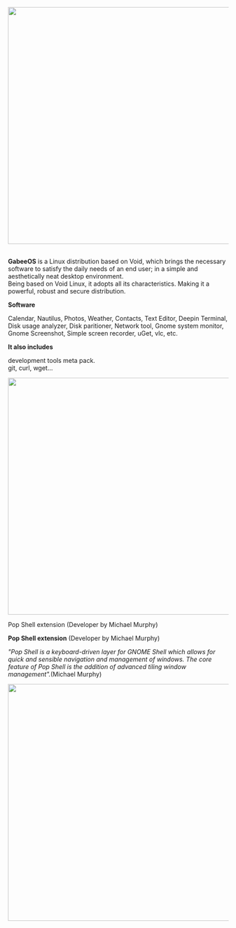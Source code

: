 <p class="unchanged rich-diff-level-one"><img src="https://i.postimg.cc/B61SKTZW/repository-template.png" alt="" width="1280" height="540" /></p>


<p><br /><strong>GabeeOS</strong> is a Linux distribution based on Void, which brings the necessary software to satisfy the daily needs of an end user; in a simple and aesthetically neat desktop environment.<br />Being based on Void Linux, it adopts all its characteristics. Making it a powerful, robust and secure distribution.</p>
<p><strong>Software</strong></p>
<p>Calendar, Nautilus, Photos, Weather, Contacts, Text Editor, Deepin Terminal, Disk usage analyzer, Disk paritioner, Network tool, Gnome system monitor, Gnome Screenshot, Simple screen recorder, uGet, vlc, etc.</p>
<p><strong>It also includes</strong></p>
<p>development tools meta pack.<br />git, curl, wget...</p>


<p class="unchanged rich-diff-level-one"><img src="https://i.postimg.cc/JzZXc8Gd/perspectiva.png" alt="" width="1280" height="540" /></p>



Pop Shell extension (Developer by Michael Murphy)

<p><strong>Pop Shell extension</strong> (Developer by Michael Murphy)</p>
<p><em>"Pop Shell is a keyboard-driven layer for GNOME Shell which allows for quick and sensible navigation and management of windows. The core feature of Pop Shell is the addition of advanced tiling window management".</em>(Michael Murphy)</p>

<p class="unchanged rich-diff-level-one"><img src="https://i.postimg.cc/B6TLHBbL/pop-shell.png" alt="" width="1280" height="540" /></p>
